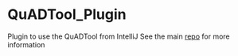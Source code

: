 # QuADTool_Plugin
Plugin to use the QuADTool from IntelliJ
See the main [repo](https://gitlab.com/live-lab/software/add-tool) for more information

